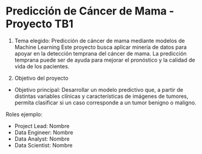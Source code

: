 # Predicción de Cáncer de Mama - Proyecto TB1

1. Tema elegido: Predicción de cáncer de mama mediante modelos de Machine Learning
Este proyecto busca aplicar minería de datos para apoyar en la detección temprana del cáncer de mama. La predicción temprana puede ser de ayuda para mejorar el pronóstico y la calidad de vida de los pacientes.

2. Objetivo del proyecto
- Objetivo principal:
  Desarrollar un modelo predictivo que, a partir de distintas variables clínicas y características de imágenes de tumores, permita clasificar si un caso corresponde a un tumor benigno o maligno.


Roles ejemplo:
- Project Lead: Nombre
- Data Engineer: Nombre
- Data Analyst: Nombre
- Data Scientist: Nombre
